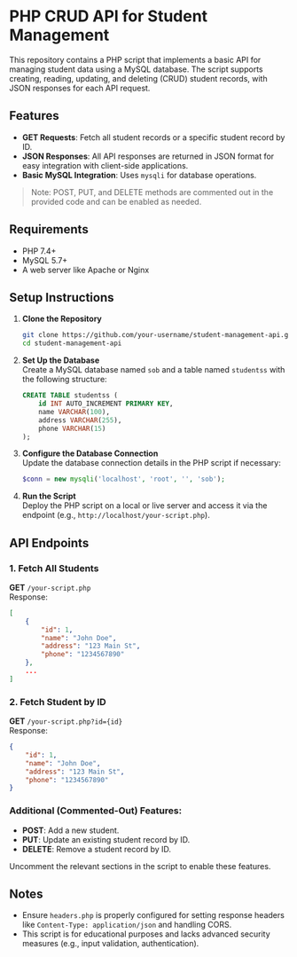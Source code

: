 # PHP CRUD API for Student Management

This repository contains a PHP script that implements a basic API for managing student data using a MySQL database. The script supports creating, reading, updating, and deleting (CRUD) student records, with JSON responses for each API request.

## Features

- **GET Requests**: Fetch all student records or a specific student record by ID.
- **JSON Responses**: All API responses are returned in JSON format for easy integration with client-side applications.
- **Basic MySQL Integration**: Uses `mysqli` for database operations.

> Note: POST, PUT, and DELETE methods are commented out in the provided code and can be enabled as needed.

## Requirements

- PHP 7.4+
- MySQL 5.7+
- A web server like Apache or Nginx

## Setup Instructions

1. **Clone the Repository**  
   ```bash
   git clone https://github.com/your-username/student-management-api.git
   cd student-management-api
   ```

2. **Set Up the Database**  
   Create a MySQL database named `sob` and a table named `studentss` with the following structure:  
   ```sql
   CREATE TABLE studentss (
       id INT AUTO_INCREMENT PRIMARY KEY,
       name VARCHAR(100),
       address VARCHAR(255),
       phone VARCHAR(15)
   );
   ```

3. **Configure the Database Connection**  
   Update the database connection details in the PHP script if necessary:  
   ```php
   $conn = new mysqli('localhost', 'root', '', 'sob');
   ```

4. **Run the Script**  
   Deploy the PHP script on a local or live server and access it via the endpoint (e.g., `http://localhost/your-script.php`).

## API Endpoints

### 1. **Fetch All Students**  
   **GET** `/your-script.php`  
   Response:  
   ```json
   [
       {
           "id": 1,
           "name": "John Doe",
           "address": "123 Main St",
           "phone": "1234567890"
       },
       ...
   ]
   ```

### 2. **Fetch Student by ID**  
   **GET** `/your-script.php?id={id}`  
   Response:  
   ```json
   {
       "id": 1,
       "name": "John Doe",
       "address": "123 Main St",
       "phone": "1234567890"
   }
   ```

### Additional (Commented-Out) Features:  
   - **POST**: Add a new student.  
   - **PUT**: Update an existing student record by ID.  
   - **DELETE**: Remove a student record by ID.  

   Uncomment the relevant sections in the script to enable these features.

## Notes

- Ensure `headers.php` is properly configured for setting response headers like `Content-Type: application/json` and handling CORS.
- This script is for educational purposes and lacks advanced security measures (e.g., input validation, authentication).

